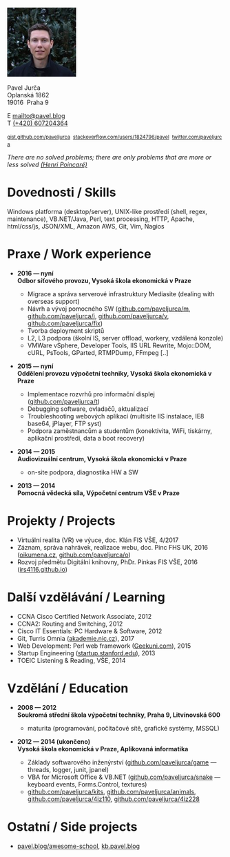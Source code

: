 <!---
media="print"
.markdown-body h1 {font-size: 1.3em;}

Technical Support Engineer
-->

![foto](pavel.jpg)

Pavel Jurča  
Oplanská 1862  
19016&nbsp;&nbsp;Praha 9

E [mailto@pavel.blog](mailto:mailto@pavel.blog)  
T [(+420) 607204364](tel:00420607204364)

<small>[gist.github.com/paveljurca](https://gist.github.com/paveljurca/public)&nbsp;&nbsp;[stackoverflow.com/users/1824796/pavel](https://stackoverflow.com/users/1824796/pavel?tab=activity)&nbsp;&nbsp;[twitter.com/paveljurca](https://twitter.com/intent/user?screen_name=paveljurca)</small>

*There are no solved problems; there are only problems that are more or less solved [(Henri Poincaré)](https://en.wikipedia.org/wiki/Henri_Poincar%C3%A9#Free_will)*

# Dovednosti / Skills

Windows platforma (desktop/server), UNIX-like prostředí (shell, regex, maintenance), VB.NET/Java, Perl, text processing, HTTP, Apache, html/css/js, JSON/XML, Amazon AWS, Git, Vim, Nagios

# Praxe / Work experience

* __2016 — nyní  
Odbor síťového provozu, Vysoká škola ekonomická v Praze__
  * Migrace a správa serverové infrastruktury Mediasite (dealing with overseas support)
  * Návrh a vývoj pomocného SW ([github.com/paveljurca/m](https://github.com/paveljurca/m), [github.com/paveljurca/i](https://github.com/paveljurca/i), [github.com/paveljurca/v](https://github.com/paveljurca/v), [github.com/paveljurca/fix](https://github.com/paveljurca/fix))
  * Tvorba deployment skriptů
  * L2, L3 podpora (školní IS, server offload, workery, vzdálená konzole)
  * VMWare vSphere, Developer Tools, IIS URL Rewrite, Mojo::DOM, cURL, PsTools, GParted, RTMPDump, FFmpeg [..]

* __2015 — nyní  
Oddělení provozu výpočetní techniky, Vysoká škola ekonomická v Praze__
  * Implementace rozvrhů pro informační displej ([github.com/paveljurca/t](https://github.com/paveljurca/t))
  * Debugging software, ovladačů, aktualizací
  * Troubleshooting webových aplikací (multisite IIS instalace, IE8 base64, jPlayer, FTP syst)
  * Podpora zaměstnancům a studentům (konektivita, WiFi, tiskárny, aplikační prostředí, data a boot recovery)

* __2014 — 2015  
Audiovizuální centrum, Vysoká škola ekonomická v Praze__
  * on-site podpora, diagnostika HW a SW

* __2013 — 2014  
Pomocná vědecká síla, Výpočetní centrum VŠE v Praze__

# Projekty / Projects

* Virtuální realita (VR) ve výuce, doc. Klán FIS VŠE, 4/2017
* Záznam, správa nahrávek, realizace webu, doc. Pinc FHS UK, 2016 ([oikumena.cz](http://oikumena.cz), [github.com/paveljurca/o](https://github.com/paveljurca/o))
* Rozvoj předmětu Digitální knihovny, PhDr. Pinkas FIS VŠE, 2016 ([irs4116.github.io](https://irs4116.github.io))

# Další vzdělávání / Learning

* CCNA Cisco Certified Network Associate, 2012
* CCNA2: Routing and Switching, 2012
* Cisco IT Essentials: PC Hardware & Software, 2012
* Git, Turris Omnia ([akademie.nic.cz](https://akademie.nic.cz/)), 2017
* Web Development: Perl web framework ([Geekuni.com](https://geekuni.com/course/perl-web)), 2015
* Startup Engineering ([startup.stanford.edu](http://startup.stanford.edu/)), 2013
* TOEIC Listening & Reading, VŠE, 2014

# Vzdělání / Education

* __2008 — 2012  
Soukromá střední škola výpočetní techniky, Praha 9, Litvínovská 600__
  * maturita (programování, počítačové sítě, grafické systémy, MSSQL)

* __2012 — 2014 (ukončeno)  
Vysoká škola ekonomická v Praze, Aplikovaná informatika__
  * Základy softwarového inženýrství ([github.com/paveljurca/game](https://github.com/paveljurca/game) — threads, logger, junit, jpanel)
  * VBA for Microsoft Office & VB.NET ([github.com/paveljurca/snake](https://github.com/paveljurca/snake) — keyboard events, Forms.Control, textures)
  * [github.com/paveljurca/kits](https://github.com/paveljurca/kits), [github.com/paveljurca/animals](https://github.com/paveljurca/animals), [github.com/paveljurca/4iz110](https://github.com/paveljurca/4iz110), [github.com/paveljurca/4iz228](https://github.com/paveljurca/4iz228)

# Ostatní / Side projects

* [pavel.blog/awesome-school](http://pavel.blog/awesome-school/), [kb.pavel.blog](http://kb.pavel.blog/)
